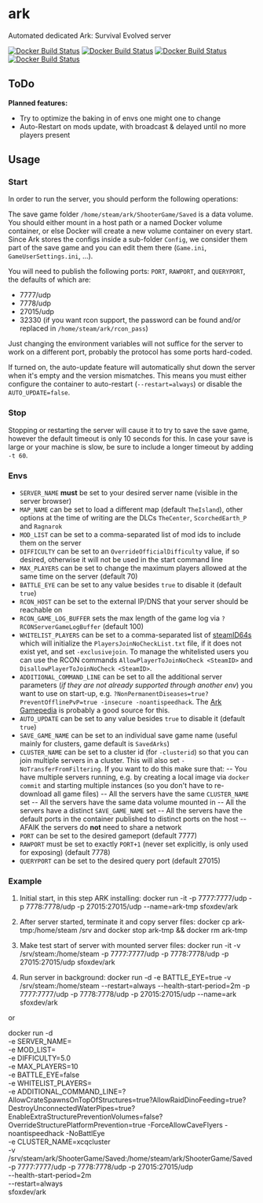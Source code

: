 # ark
Automated dedicated Ark: Survival Evolved server

[![Docker Build Status](https://img.shields.io/docker/build/sfoxdev/ark.svg?style=flat-square)]()
[![Docker Build Status](https://img.shields.io/docker/automated/sfoxdev/ark.svg?style=flat-square)]()
[![Docker Build Status](https://img.shields.io/docker/pulls/sfoxdev/ark.svg?style=flat-square)]()
[![Docker Build Status](https://img.shields.io/docker/stars/sfoxdev/ark.svg?style=flat-square)]()

## ToDo
**Planned features:**

* Try to optimize the baking in of envs one might one to change
* Auto-Restart on mods update, with broadcast & delayed until no more players present

## Usage

### Start

In order to run the server, you should perform the following operations:

The save game folder `/home/steam/ark/ShooterGame/Saved` is a data volume. You should either mount in a host path or a named Docker volume container, or else Docker will create a new volume container on every start. Since Ark stores the configs inside a sub-folder `Config`, we consider them part of the save game and you can edit them there (`Game.ini`, `GameUserSettings.ini`, ...).

You will need to publish the following ports: `PORT`, `RAWPORT`, and `QUERYPORT`, the defaults of which are:

- 7777/udp
- 7778/udp
- 27015/udp
- 32330 (if you want rcon support, the password can be found and/or replaced in `/home/steam/ark/rcon_pass`)

Just changing the environment variables will not suffice for the server to work on a different port, probably the protocol has some ports hard-coded.

If turned on, the auto-update feature will automatically shut down the server when it's empty and the version mismatches. This means you must either configure the container to auto-restart (`--restart=always`) or disable the `AUTO_UPDATE=false`.

### Stop

Stopping or restarting the server will cause it to try to save the save game, however the default timeout is only 10 seconds for this. In case your save is large or your machine is slow, be sure to include a longer timeout by adding `-t 60`.

### Envs

- `SERVER_NAME` **must** be set to your desired server name (visible in the server browser)
- `MAP_NAME` can be set to load a different map (default `TheIsland`), other options at the time of writing are the DLCs `TheCenter`, `ScorchedEarth_P` and `Ragnarok`
- `MOD_LIST` can be set to a comma-separated list of mod ids to include them on the server
- `DIFFICULTY` can be set to an `OverrideOfficialDifficulty` value, if so desired, otherwise it will not be used in the start command line
- `MAX_PLAYERS` can be set to change the maximum players allowed at the same time on the server (default 70)
- `BATTLE_EYE` can be set to any value besides `true` to disable it (default `true`)
- `RCON_HOST` can be set to the external IP/DNS that your server should be reachable on
- `RCON_GAME_LOG_BUFFER` sets the max length of the game log via `?RCONServerGameLogBuffer` (default 100)
- `WHITELIST_PLAYERS` can be set to a comma-separated list of [steamID64s](https://steamid.io/) which will initialize the `PlayersJoinNoCheckList.txt` file, if it does not exist yet, and set `-exclusivejoin`. To manage the whitelisted users you can use the RCON commands `AllowPlayerToJoinNoCheck <SteamID>` and `DisallowPlayerToJoinNoCheck <SteamID>`.
- `ADDITIONAL_COMMAND_LINE` can be set to all the additional server parameters (*if they are not already supported through another env*) you want to use on start-up, e.g. `?NonPermanentDiseases=true?PreventOfflinePvP=true -insecure -noantispeedhack`. The [Ark Gamepedia](http://ark.gamepedia.com/Server_Configuration) is probably a good source for this.
- `AUTO_UPDATE` can be set to any value besides `true` to disable it (default `true`)
- `SAVE_GAME_NAME` can be set to an individual save game name (useful mainly for clusters, game default is `SavedArks`)
- `CLUSTER_NAME` can be set to a cluster id (for `-clusterid`) so that you can join multiple servers in a cluster. This will also set `-NoTransferFromFiltering`. If you want to do this make sure that:
-- You have multiple servers running, e.g. by creating a local image via `docker commit` and starting multiple instances (so you don't have to re-download all game files)
-- All the servers have the same `CLUSTER_NAME` set
-- All the servers have the same data volume mounted in
-- All the servers have a distinct `SAVE_GAME_NAME` set
-- All the servers have the default ports in the container published to distinct ports on the host
-- AFAIK the servers do **not** need to share a network
- `PORT` can be set to the desired gameport (default 7777)
- `RAWPORT` must be set to exactly `PORT+1` (never set explicitly, is only used for exposing) (default 7778)
- `QUERYPORT` can be set to the desired query port (default 27015)

### Example

1. Initial start, in this step ARK installing:
docker run -it -p 7777:7777/udp -p 7778:7778/udp -p 27015:27015/udp --name=ark-tmp sfoxdev/ark

2. After server started, terminate it and copy server files:
docker cp ark-tmp:/home/steam /srv
and
docker stop ark-tmp && docker rm ark-tmp

3. Make test start of server with mounted server files:
docker run -it -v /srv/steam:/home/steam -p 7777:7777/udp -p 7778:7778/udp -p 27015:27015/udp sfoxdev/ark

4. Run server in background:
docker run -d -e BATTLE_EYE=true -v /srv/steam:/home/steam --restart=always --health-start-period=2m -p 7777:7777/udp -p 7778:7778/udp -p 27015:27015/udp --name=ark sfoxdev/ark

or

docker run -d \
-e SERVER_NAME=<server-name> \
-e MOD_LIST=<list-of-mods> \
-e DIFFICULTY=5.0 \
-e MAX_PLAYERS=10 \
-e BATTLE_EYE=false \
-e WHITELIST_PLAYERS=<censored> \
-e ADDITIONAL_COMMAND_LINE=?AllowCrateSpawnsOnTopOfStructures=true?AllowRaidDinoFeeding=true?DestroyUnconnectedWaterPipes=true?EnableExtraStructurePreventionVolumes=false?OverrideStructurePlatformPrevention=true -ForceAllowCaveFlyers -noantispeedhack -NoBattlEye \
-e CLUSTER_NAME=xcqcluster \
-v /srv/steam/ark/ShooterGame/Saved:/home/steam/ark/ShooterGame/Saved \
-p 7777:7777/udp -p 7778:7778/udp -p 27015:27015/udp \
--health-start-period=2m \
--restart=always \
sfoxdev/ark

